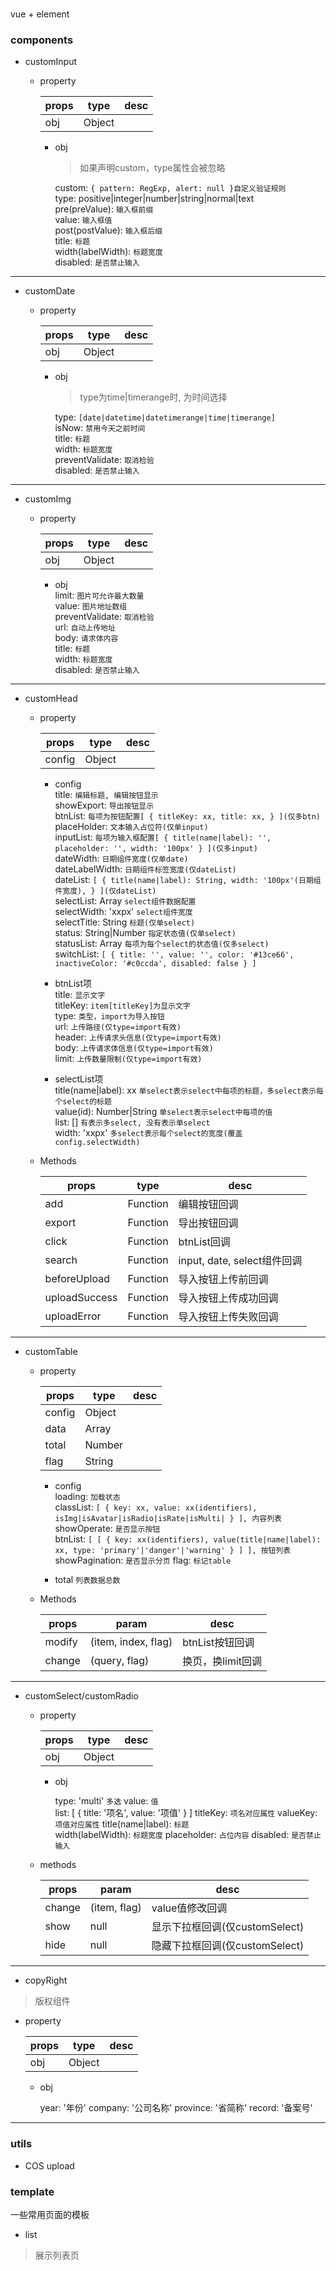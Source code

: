 # 
vue + element

### components
- customInput

  + property

    | props | type | desc |
    |-------|------|------|
    | obj   |Object|  |

    - obj  
      > 如果声明custom，type属性会被忽略

      custom: `{ pattern: RegExp, alert: null }自定义验证规则`  
      type: positive|integer|number|string|normal|text  
      pre(preValue): `输入框前缀`  
      value: `输入框值`  
      post(postValue): `输入框后缀`  
      title: `标题`  
      width(labelWidth): `标题宽度`  
      disabled: `是否禁止输入`

***

- customDate

  + property

    |  props  | type | desc |  
    |---------|------|------|  
    |   obj   |Object|  |

    - obj  
      > type为time|timerange时, 为时间选择

      type: `[date|datetime|datetimerange|time|timerange]`  
      isNow: `禁用今天之前时间`  
      title: `标题`  
      width: `标题宽度`  
      preventValidate: `取消检验`  
      disabled: `是否禁止输入`

***

- customImg

  + property

    |  props  | type | desc |  
    |---------|------|------|  
    |   obj   |Object|  |

    - obj  
      limit: `图片可允许最大数量`  
      value: `图片地址数组`  
      preventValidate: `取消检验`  
      url: `自动上传地址`  
      body: `请求体内容`  
      title: `标题`  
      width: `标题宽度`  
      disabled: `是否禁止输入`

***

- customHead

  + property

    |  props  | type | desc |  
    |---------|------|------|  
    |  config |Object|  |

    - config  
      title: `编辑标题, 编辑按钮显示`  
      showExport: `导出按钮显示`  
      btnList: `每项为按钮配置[ { titleKey: xx, title: xx, } ](仅多btn)`  
      placeHolder: `文本输入占位符(仅单input)`  
      inputList: `每项为输入框配置[ { title(name|label): '', placeholder: '', width: '100px' } ](仅多input)`  
      dateWidth: `日期组件宽度(仅单date)`  
      dateLabelWidth: `日期组件标签宽度(仅dateList)`  
      dateList: `[ { title(name|label): String, width: '100px'(日期组件宽度), } ](仅dateList)`  
      selectList: Array `select组件数据配置`  
      selectWidth: 'xxpx' `select组件宽度`  
      selectTitle: String `标题(仅单select)`  
      status: String|Number `指定状态值(仅单select)`  
      statusList: Array `每项为每个select的状态值(仅多select)`  
      switchList: `[ { title: '', value: '', color: '#13ce66', inactiveColor: '#c0ccda', disabled: false } ]`
  
    - btnList项  
      title: `显示文字`  
      titleKey: `item[titleKey]为显示文字`   
      type: `类型，import为导入按钮`  
      url: `上传路径(仅type=import有效)`  
      header: `上传请求头信息(仅type=import有效)`  
      body: `上传请求体信息(仅type=import有效)`  
      limit: `上传数量限制(仅type=import有效)`  

    - selectList项  
      title(name|label): xx `单select表示select中每项的标题，多select表示每个select的标题`  
      value(id): Number|String `单select表示select中每项的值`  
      list: [] `有表示多select, 没有表示单select`  
      width: 'xxpx' `多select表示每个select的宽度(覆盖config.selectWidth)`

  + Methods
    
    |  props  |   type   | desc |  
    |---------|----------|------|  
    |   add   | Function | 编辑按钮回调 |
    |  export | Function | 导出按钮回调 |
    |  click  | Function | btnList回调 |
    |  search | Function | input, date, select组件回调 |
    |  beforeUpload | Function | 导入按钮上传前回调 |
    |  uploadSuccess | Function | 导入按钮上传成功回调 |
    |  uploadError | Function | 导入按钮上传失败回调 |

***

- customTable

  + property

    |  props  | type | desc |  
    |---------|------|------|  
    |  config |Object|  |
    |  data   |Array|  |
    |  total  |Number|  |
    |  flag   |String|  |

    - config  
      loading: `加载状态`  
      classList: `[ { key: xx, value: xx(identifiers), isImg|isAvatar|isRadio|isRate|isMulti| } ], 内容列表`  
      showOperate: `是否显示按钮`  
      btnList: `[ [ { key: xx(identifiers), value(title|name|label): xx, type: 'primary'|'danger'|'warning' } ] ], 按钮列表`  
      showPagination: `是否显示分页`
      flag: `标记table`

    - total
      `列表数据总数`

  + Methods
    
    |  props  |   param | desc |  
    |---------|----------|------|  
    |  modify | (item, index, flag) | btnList按钮回调 |
    |  change | (query, flag) | 换页，换limit回调 |

***

- customSelect/customRadio

  + property

    | props | type | desc |
    |-------|------|------|
    | obj   |Object|  |

    - obj  

      type: 'multi' `多选`
      value: `值`  
      list: [ { title: '项名', value: '项值' } ]
      titleKey: `项名对应属性`
      valueKey: `项值对应属性`
      title(name|label): `标题`  
      width(labelWidth): `标题宽度` 
      placeholder: `占位内容` 
      disabled: `是否禁止输入`
    
  + methods

    |  props  |   param | desc |  
    |---------|----------|------|  
    |  change | (item, flag) | value值修改回调 |
    |  show   | null     |  显示下拉框回调(仅customSelect)   |
    |  hide   | null     |  隐藏下拉框回调(仅customSelect)   |

***

- copyRight
> 版权组件

  + property

    | props | type | desc |
    |-------|------|------|
    | obj   |Object|  |

    - obj
      
      year: '年份'
      company: '公司名称'
      province: '省简称'
      record: '备案号'

***


### utils
- COS upload

###  template
一些常用页面的模板
- list
> 展示列表页
